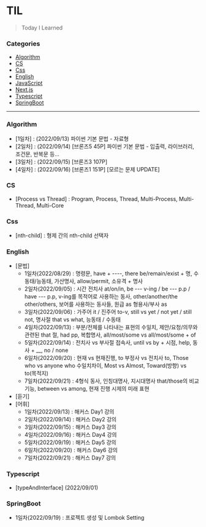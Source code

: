 # TIL

> Today I Learned

### Categories

- [Algorithm](#algorithm)
- [CS](#cs)
- [Css](#css)
- [English](#english)
- [JavaScript](#javascript)
- [Next.js](#next.js)
- [Typescript](#typescript)
- [SpringBoot](#springboot)

---

### Algorithm

- [1일차] : (2022/09/13) 파이썬 기본 문법 - 자료형
- [2일차] : (2022/09/14) [브론즈5 45P] 파이썬 기본 문법 - 입출력, 라이브러리, 조건문, 반복문 등...
- [3일차] : (2022/09/15) [브론즈3 107P]
- [4일차] : (2022/09/16) [브론즈1 151P] [모르는 문제 UPDATE]

### CS

- [Process vs Thread] : Program, Process, Thread, Multi-Process, Multi-Thread, Multi-Core

### Css

- [nth-child] : 형제 간의 nth-child 선택자

### English

- [문법]
  - 1일차(2022/08/29) : 명령문, have + ----, there be/remain/exist + 명, 수동태/능동태, 가산명사, allow/permit, 소유격 + 명사
  - 2일차(2022/09/05) : 시간 전치사 at/on/in, be --- v-ing / be --- p.p / have --- p.p, v-ing를 목적어로 사용하는 동사, other/another/the other/others, 보어를 사용하는 동사들, 원급 as 형용사/부사 as
  - 3일차(2022/09/06) : 가주어 it / 진주어 to-v, still vs yet / not yet / still not, 명사절 that vs what, 능동태 / 수동태
  - 4일차(2022/09/13) : 부분/전체를 나타내는 표현의 수일치, 제안/요청/의무와 관련된 that 절, had pp, 복합명사, all/most/some vs all/most/some + of
  - 5일차(2022/09/14) : 전치사 vs 부사절 접속사, until vs by + 시점, help, 동사 + \_\_, no / none
  - 6일차(2022/09/20) : 현재 vs 현재진행, to 부정사 vs 전치사 to, Those who vs anyone who 수일치차이, Most vs Almost, Toward(방향) vs to(목적지)
  - 7일차(2022/09/21) : 4형식 동사, 인칭대명사, 지시대명사 that/those의 비교 기능, between vs among, 현재 진행 시제의 미래 표현
- [듣기]
- [어휘]
  - 1일차(2022/09/13) : 해커스 Day1 강의
  - 2일차(2022/09/14) : 해커스 Day2 강의
  - 3일차(2022/09/15) : 해커스 Day3 강의
  - 4일차(2022/09/16) : 해커스 Day4 강의
  - 5일차(2022/09/19) : 해커스 Day5 강의
  - 6일차(2022/09/20) : 해커스 Day6 강의
  - 7일차(2022/09/21) : 해커스 Day7 강의

### Typescript

- [typeAndInterface] (2022/09/01)

### SpringBoot

- 1일차(2022/09/19) : 프로젝트 생성 및 Lombok Setting
